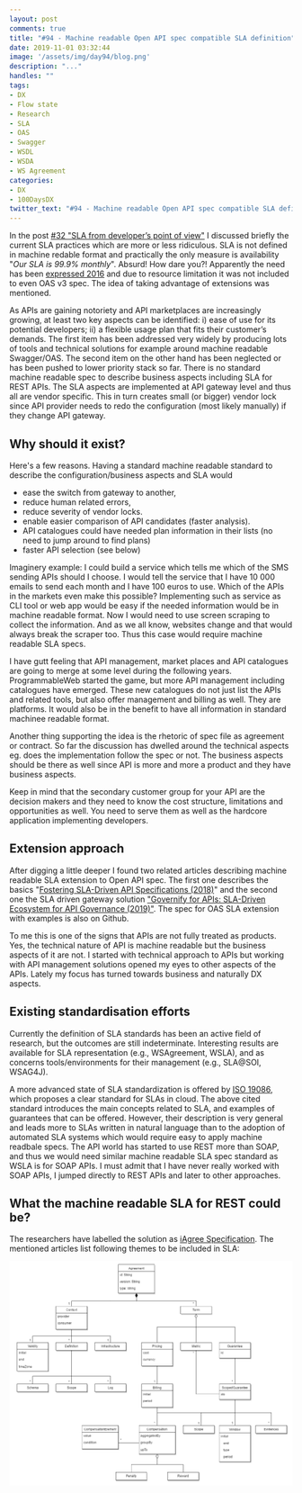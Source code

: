 ```yaml
---
layout: post
comments: true
title: "#94 - Machine readable Open API spec compatible SLA definition"
date: 2019-11-01 03:32:44
image: '/assets/img/day94/blog.png'
description: "..."
handles: "" 
tags:
- DX 
- Flow state
- Research
- SLA
- OAS
- Swagger
- WSDL
- WSDA
- WS Agreement
categories:
- DX
- 100DaysDX
twitter_text: "#94 - Machine readable Open API spec compatible SLA definition"
---
```


In the post [#32 "SLA from developer’s point of view"](https://100daysdx.com/23/) I discussed briefly the current SLA practices which are more or less ridiculous. SLA is not defined in machine redable format and practically the only measure is availability "_Our SLA is 99.9% monthly_". Absurd! How dare you?! Apparently the need has been [expressed 2016](https://github.com/OAI/OpenAPI-Specification/issues/541) and due to resource limitation it was not included to even OAS v3 spec. The idea of taking advantage of extensions was mentioned. 

As APIs are gaining notoriety and API marketplaces are increasingly growing, at least two key aspects can be identified: i) ease of use for its potential developers; ii) a flexible usage plan that fits their customer’s demands. The first item has been addressed very widely by producing lots of tools and technical solutions for example around machine readable Swagger/OAS. The second item on the other hand has been neglected or has been pushed to lower priority stack so far. There is no standard machine readable spec to describe business aspects including SLA for REST APIs. The  SLA aspects are implemented at API gateway level and thus all are vendor specific. This in turn creates small (or bigger) vendor lock since API provider needs to redo the configuration (most likely manually) if they change API gateway. 

## Why should it exist?

Here's a few reasons. Having a standard machine readable standard to describe the configuration/business aspects and SLA would 
- ease the switch from gateway to another, 
- reduce human related errors, 
- reduce severity of vendor locks. 
- enable easier comparison of API candidates (faster analysis).  
- API catalogues could have needed plan information in their lists (no need to jump around to find plans)
- faster API selection (see below)

Imaginery example: I could build a service which tells me which of the SMS sending APIs should I choose. I would tell the service that I have 10 000 emails to send each month and I have 100 euros to use. Which of the APIs in the markets even make this possible? Implementing such as service as CLI tool or web app would be easy if the needed information would be in machine readable format. Now I would need to use screen scraping to collect the information. And as we all know, websites change and that would always break the scraper too. Thus this case would require machine readable SLA specs. 

I have gutt feeling that API management, market places and API catalogues are going to merge at some level during the following years. ProgrammableWeb started the game, but more API management including catalogues have emerged. These new catalogues do not just list the APIs and related tools, but also offer management and billing as well. They are platforms. It would also be in the benefit to have all information in standard machinee readable format. 

Another thing supporting the idea is the rhetoric of spec file as agreement or contract. So far the discussion has dwelled around the technical aspects eg. does the implementation follow the spec or not. The business aspects should be there as well since API is more and more a product and they have business aspects. 

Keep in mind that the secondary customer group for  your API are the decision makers and they need to know the cost structure, limitations and opportunities as well. You need to serve them as well as the hardcore application implementing developers. 

## Extension approach

After digging a little deeper I found two related articles describing machine readable SLA extension to Open API spec. The first one describes the basics "[Fostering SLA-Driven API Specifications (2018)](https://idus.us.es/xmlui/bitstream/handle/11441/78320/2018-JCIS-011.pdf?sequence=1&isAllowed=y)" and the second one the SLA driven gateway solution ["Governify for APIs: SLA-Driven Ecosystem for API Governance (2019)"](https://idus.us.es/xmlui/bitstream/handle/11441/88804/preprint_2019_ESEC_FSE_DemoTrack_Governify_for_APIs__SLA_Driven_ecosystem_for_API_governance.pdf?sequence=1). The spec for OAS SLA extension with examples is also on Github. 

To me this is one of the signs that APIs are not fully treated as products. Yes, the technical nature of API is machine readable but the business aspects of it are not. I started with technical approach to APIs but working with API management solutions opened my eyes to other aspects of the APIs. Lately my focus has turned towards business and naturally DX aspects. 

## Existing standardisation efforts

Currently the definition of SLA standards has been an active field of research, but the outcomes are still indeterminate. Interesting  results are available for SLA representation  (e.g., WSAgreement, WSLA), and as concerns tools/environments for their management (e.g.,  SLA@SOI, WSAG4J).

A more advanced state of SLA standardization is offered by  [ISO  19086](https://www.iso.org/standard/67545.html), which proposes a  clear standard for SLAs in cloud. The above cited standard introduces the main concepts related to SLA, and examples of guarantees that can be offered. However, their description is very general and leads more to SLAs written in natural language than to the adoption of automated SLA systems which would require easy to apply machine readbale specs. The API world has started to use REST more than SOAP, and thus we would need similar machine readable SLA spec standard as WSLA is for SOAP APIs. I must admit that I have never really worked with SOAP APIs, I jumped directly to REST APIs and later to other approaches. 

## What the machine readable SLA for REST could be?  

The researchers have labelled the solution as [iAgree Specification](http://iagree.specs.governify.io/Specification/). The mentioned articles list following themes to be included in SLA: 

<img itemprop="image" src="/assets/img/day94/diag.png" alt="{{site.name}}">



